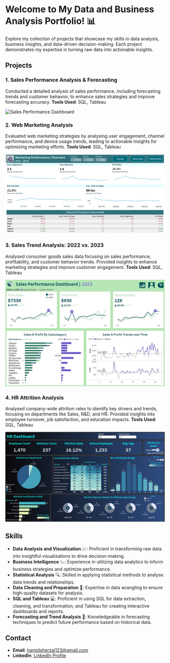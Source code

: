# Welcome to My Data and Business Analysis Portfolio! 📊

Explore my collection of projects that showcase my skills in data analysis, business insights, and data-driven decision-making. Each project demonstrates my expertise in turning raw data into actionable insights.

## Projects
### 1. Sales Performance Analysis & Forecasting
Conducted a detailed analysis of sales performance, including forecasting trends and customer behavior, to enhance sales strategies and improve forecasting accuracy. 
**Tools Used**: SQL, Tableau

![Sales Performance Dashboard](https://github.com/HamidSherz/Sales-and-Profitability-Analysis/blob/main/Visuals/Dashboard.snap.JPG)

### 2. Web Marketing Analysis
Evaluated web marketing strategies by analysing user engagement, channel performance, and device usage trends, leading to actionable insights for optimizing marketing efforts. 
**Tools Used**: SQL, Tableau  

![Web Marketing Dashboard](https://github.com/HamidSherz/Web-Marketing-Analysis-2019/blob/main/Visuals/Dashboard_snap.JPG)

### 3. Sales Trend Analysis: 2022 vs. 2023
Analysed consumer goods sales data focusing on sales performance, profitability, and customer behavior trends. Provided insights to enhance marketing strategies and improve customer engagement. 
**Tools Used**: SQL, Tableau 

![Retail Sales Dashboard](https://github.com/HamidSherz/Retail-Sales-Analysis-2023/blob/main/visuals/Dashboard_snap.JPG)

### 4. HR Attrition Analysis
Analysed company-wide attrition rates to identify key drivers and trends, focusing on departments like Sales, R&D, and HR. Provided insights into employee turnover, job satisfaction, and education impacts. 
**Tools Used**: SQL, Tableau  

![HR Attrition Dashboard](https://github.com/HamidSherz/HR-Attrition-Analysis/blob/main/Dashboard.snap.JPG)

## Skills
- **Data Analysis and Visualization** 📈: Proficient in transforming raw data into insightful visualizations to drive decision-making.
- **Business Intelligence** 📉: Experience in utilizing data analytics to inform business strategies and optimize performance.
- **Statistical Analysis** 🔍: Skilled in applying statistical methods to analyse data trends and relationships.
- **Data Cleaning and Preparation** 🧹: Expertise in data wrangling to ensure high-quality datasets for analysis.
- **SQL and Tableau** 💻: Proficient in using SQL for data extraction, cleaning, and transformation, and Tableau for creating interactive dashboards and reports.
- **Forecasting and Trend Analysis** 🔮: Knowledgeable in forecasting techniques to predict future performance based on historical data.


## Contact
- **Email**: [hamidsherzai123@gmail.com](mailto:hamidsherzai123@gmail.com)
- **LinkedIn**: [LinkedIn Profile](https://www.linkedin.com/in/hamid-s-237238101/)

